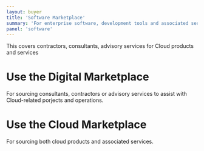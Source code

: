 ```yaml
---
layout: buyer
title: 'Software Marketplace'
summary: 'For enterprise software, development tools and associated services'
panel: 'software'
---
```


This covers contractors, consultants, advisory services for Cloud products and services

# Use the Digital Marketplace

For sourcing consultants, contractors or advisory services to assist with Cloud-related porjects and operations.

# Use the Cloud Marketplace

For sourcing both cloud products and associated services.
